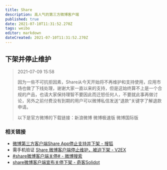 ```yaml
---
title: Share
description: 高人气的第三方微博客户端
published: true
date: 2021-07-10T11:31:52.270Z
tags: weibo
editor: markdown
dateCreated: 2021-07-10T11:31:52.270Z
---
```


## 下架并停止维护

> 2021-07-09 15:58
>
> 因为一些不可抗拒因素，Share从今天开始将不再维护和支持使用，应用市场也做了下线处理，谢谢大家一直以来的支持，但是这始终算不上是一个合规的产品，也请大家保持理智不要因此而迁怒任何人，不要就此事再做讨论，另外之前付费没有到期的用户可以微博私信发送“退款“关键字了解退款申请。
>
> 以下是官方微博的下载链接：新浪微博 微博极速版 微博国际版

### 相关链接

+ [微博第三方客户端Share App停止支持并下架 - 搜狐](https://web.archive.org/web/20210710031517/https://www.sohu.com/a/476531700_100117963)
+ 需手机验证 [Share 微博客户端停止维护，被迫下架 - V2EX](https://archive.is/kcgt0 "https://www.v2ex.com/t/788586")
+ [\#share微博客户端关停# - 微博搜索](https://archive.is/ts9HR "https://s.weibo.com/weibo?q=%23share微博客户端关停%23")
+ [share微博客户端宣布关停下架 - 奇客Solidot](https://web.archive.org/web/20210710031421/https://www.solidot.org/story?sid=68243)
